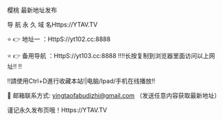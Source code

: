 樱桃 最新地址发布

导 航 永 久 域 名Https://YTAV.TV

⭐️ 👉 地址一 ：HttpS://yt102.cc:8888

⭐️ 👉 备用导航 ：HttpS://yt103.cc:8888
‼️‼️长按复制到浏览器里面访问以上网址‼️ ‼️

‼️請使用Ctrl+D進行收藏本站!|电脑/Ipad/手机在线播放‼️

📧 邮箱联系方式: yingtaofabudizhi@gmail.com （发送任意内容获取最新地址）

谨记永久发布页哦！Https://YTAV.TV
